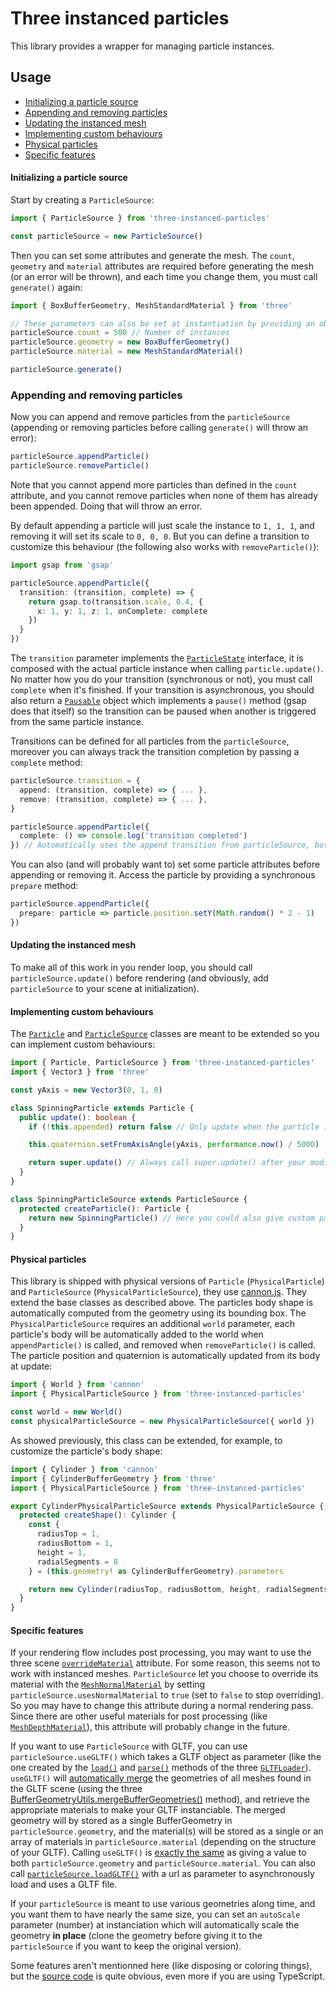 # Three instanced particles

This library provides a wrapper for managing particle instances.

## Usage

- [Initializing a particle source](#initializing-a-particle-source)
- [Appending and removing particles](#initializing-a-particle-source)
- [Updating the instanced mesh](#updating-the-instanced-mesh)
- [Implementing custom behaviours](#implementing-custom-behaviours)
- [Physical particles](#physical-particles)
- [Specific features](#specific-features)

#### Initializing a particle source

Start by creating a `ParticleSource`:

```typescript
import { ParticleSource } from 'three-instanced-particles'

const particleSource = new ParticleSource()
```

Then you can set some attributes and generate the mesh. The `count`, `geometry` and `material` attributes are required before generating the mesh (or an error will be thrown), and each time you change them, you must call `generate()` again:

```typescript
import { BoxBufferGeometry, MeshStandardMaterial } from 'three'

// These parameters can also be set at instantiation by providing an object to the constructor.
particleSource.count = 500 // Number of instances
particleSource.geometry = new BoxBufferGeometry()
particleSource.material = new MeshStandardMaterial()

particleSource.generate()
```

### Appending and removing particles

Now you can append and remove particles from the `particleSource` (appending or removing particles before calling `generate()` will throw an error):

```typescript
particleSource.appendParticle()
particleSource.removeParticle()
```

Note that you cannot append more particles than defined in the `count` attribute, and you cannot remove particles when none of them has already been appended. Doing that will throw an error.

By default appending a particle will just scale the instance to `1, 1, 1`, and removing it will set its scale to `0, 0, 0`. But you can define a transition to customize this behaviour (the following also works with `removeParticle()`):

```typescript
import gsap from 'gsap'

particleSource.appendParticle({
  transition: (transition, complete) => {
    return gsap.to(transition.scale, 0.4, {
      x: 1, y: 1, z: 1, onComplete: complete
    })
  }
})
```

The `transition` parameter implements the [`ParticleState`](src/particle.ts#L4-8) interface, it is composed with the actual particle instance when calling `particle.update()`. No matter how you do your transition (synchronous or not), you must call `complete` when it's finished. If your transition is asynchronous, you should also return a [`Pausable`](src/transition.ts#L4-6) object which implements a `pause()` method (gsap does that itself) so the transition can be paused when another is triggered from the same particle instance.

Transitions can be defined for all particles from the `particleSource`, moreover you can always track the transition completion by passing a `complete` method:

```typescript
particleSource.transition = {
  append: (transition, complete) => { ... },
  remove: (transition, complete) => { ... },
}

particleSource.appendParticle({
  complete: () => console.log('transition completed')
}) // Automatically uses the append transition from particleSource, but can still be overwritten if needed
```

You can also (and will probably want to) set some particle attributes before appending or removing it. Access the particle by providing a synchronous `prepare` method:

```typescript
particleSource.appendParticle({
  prepare: particle => particle.position.setY(Math.random() * 2 - 1)
})
```

#### Updating the instanced mesh

To make all of this work in you render loop, you should call `particleSource.update()` before rendering (and obviously, add `particleSource` to your scene at initialization).

#### Implementing custom behaviours

The [`Particle`](src/particle.ts#L10) and [`ParticleSource`](src/particle-source.ts#L31) classes are meant to be extended so you can implement custom behaviours:

```typescript
import { Particle, ParticleSource } from 'three-instanced-particles'
import { Vector3 } from 'three'

const yAxis = new Vector3(0, 1, 0)

class SpinningParticle extends Particle {
  public update(): boolean {
    if (!this.appended) return false // Only update when the particle is visible

    this.quaternion.setFromAxisAngle(yAxis, performance.now() / 5000)

    return super.update() // Always call super.update() after your modifications so the particle matrix is updated taking them in account.
  }
}

class SpinningParticleSource extends ParticleSource {
  protected createParticle(): Particle {
    return new SpinningParticle() // Here you could also give custom parameters to the particle constructor
  }
}
```

#### Physical particles

This library is shipped with physical versions of `Particle` (`PhysicalParticle`) and `ParticleSource` (`PhysicalParticleSource`), they use [cannon.js](https://github.com/schteppe/cannon.js). They extend the base classes as described above. The particles body shape is automatically computed from the geometry using its bounding box. The `PhysicalParticleSource` requires an additional `world` parameter, each particle's body will be automatically added to the world when `appendParticle()` is called, and removed when `removeParticle()` is called. The particle position and quaternion is automatically updated from its body at update:

```typescript
import { World } from 'cannon'
import { PhysicalParticleSource } from 'three-instanced-particles'

const world = new World()
const physicalParticleSource = new PhysicalParticleSource({ world })
```

As showed previously, this class can be extended, for example, to customize the particle's body shape:

```typescript
import { Cylinder } from 'cannon'
import { CylinderBufferGeometry } from 'three'
import { PhysicalParticleSource } from 'three-instanced-particles'

export CylinderPhysicalParticleSource extends PhysicalParticleSource {
  protected createShape(): Cylinder {
    const {
      radiusTop = 1,
      radiusBottom = 1,
      height = 1,
      radialSegments = 8
    } = (this.geometry! as CylinderBufferGeometry).parameters

    return new Cylinder(radiusTop, radiusBottom, height, radialSegments)
  }
}
```

#### Specific features

If your rendering flow includes post processing, you may want to use the three scene [`overrideMaterial`](https://threejs.org/docs/#api/en/scenes/Scene.overrideMaterial) attribute. For some reason, this seems not to work with instanced meshes. `ParticleSource` let you choose to override its material with the [`MeshNormalMaterial`](https://threejs.org/docs/#api/en/materials/MeshNormalMaterial) by setting `particleSource.usesNormalMaterial` to `true` (set to `false` to stop overriding). So you may have to change this attribute during a normal rendering pass. Since there are other useful materials for post processing (like [`MeshDepthMaterial`](https://threejs.org/docs/#api/en/materials/MeshDepthMaterial)), this attribute will probably change in the future.

If you want to use `ParticleSource` with GLTF, you can use `particleSource.useGLTF()` which takes a GLTF object as parameter (like the one created by the [`load()`](https://threejs.org/docs/#examples/en/loaders/GLTFLoader.load) and [`parse()`](https://threejs.org/docs/#examples/en/loaders/GLTFLoader.parse) methods of the three [`GLTFLoader`](https://threejs.org/docs/#examples/en/loaders/GLTFLoader)). `useGLTF()` will [automatically merge](src/utils.ts#L26-56) the geometries of all meshes found in the GLTF scene (using the three [BufferGeometryUtils.mergeBufferGeometries()](https://threejs.org/docs/#examples/en/utils/BufferGeometryUtils.mergeBufferGeometries) method), and retrieve the appropriate materials to make your GLTF instanciable. The merged geometry will by stored as a single BufferGeometry in `particleSource.geometry`, and the material(s) will be stored as a single or an array of materials in `particleSource.material` (depending on the structure of your GLTF). Calling `useGLTF()` is [exactly the same](src/particle-source.ts#L172-177) as giving a value to both `particleSource.geometry` and `particleSource.material`. You can also call [`particleSource.loadGLTF()`](src/particle-source.ts#L179) with a url as parameter to asynchronously load and uses a GLTF file.

If your `particleSource` is meant to use various geometries along time, and you want them to have nearly the same size, you can set an `autoScale` parameter (number) at instanciation which will automatically scale the geometry **in place** (clone the geometry before giving it to the `particleSource` if you want to keep the original version).

Some features aren't mentionned here (like disposing or coloring things), but the [source code](src) is quite obvious, even more if you are using TypeScript.
